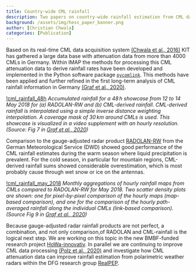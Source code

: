 ```yaml
---
title: Country-wide CML rainfall
description: Two papers on country-wide rainfall estimation from CML data in Germany
background: /assets/img/hess_paper_banner.png
author: [Christian Chwala]
categories: [Publication]
---
```


Based on its real-time CML data acquisition system [(Chwala et al., 2016)](https://amt.copernicus.org/articles/9/991/2016/) KIT has gathered a large data base with attenuation data from more than 4000 CMLs in Germany. Within IMAP the methods for processing this CML attenuation data to derive rainfall rates have been developed and implemented in the Python software package [`pycomlink`](https://github.com/pycomlink/pycomlink). This methods have been applied and further refined in the first long-term analysis of CML rainfall information in Germany [(Graf et al., 2020)](https://hess.copernicus.org/articles/24/2931/2020/hess-24-2931-2020.html).

[!cml_rainfall_48h](/assets/img/hess_paper_cml_rainfall_48h.png)
_Accumulated rainfall for a 48 h showcase from 12 to 14 May 2018 for (a) RADOLAN-RW and (b) CML-derived rainfall. CML-derived rainfall is interpolated using a simple inverse distance weighting interpolation. A coverage mask of 30 km around CMLs is used. This showcase is visualized in a video supplement with an hourly resolution. (Source: Fig 7 in [Graf et al., 2020](https://hess.copernicus.org/articles/24/2931/2020/hess-24-2931-2020.html))_

Comparison to the gauge-adjusted radar product [RADOLAN-RW](https://www.dwd.de/DE/leistungen/radolan/radolan.html) from the German Meteorological Service (DWD) showed good performance of the CML rainfall estimates during the warm season where liquid precipitation is prevalent. For the cold season, in particular for mountain regions, CML-derived rainfall sums showed considerable overestimation, which is most probably cause through wet snow or ice on the antennas.

[!cml_rainfall_may_2018](/assets/img/hess_paper_cml_rainfall_may_2018.png)
_Monthly aggregations of hourly rainfall maps from CMLs compared to RADOLAN-RW for May 2018. Two scatter density plots are shown: one for pixel-by-pixel comparison of the hourly maps (map-based comparison), and one for the comparison of the hourly path-averaged rainfall along the individual CMLs (link-based comparison). (Source Fig 9 in [Graf et al., 2020](https://hess.copernicus.org/articles/24/2931/2020/hess-24-2931-2020.html))_

Because gauge-adjusted radar rainfall products are not perfect, a combination, and not only comparison,of RADOLAN and CML-rainfall is the logical next step. We are working on this topic in the new BMBF-funded research project [HoWa-innovativ](https://www.howa-innovativ.sachsen.de/). In parallel we are continuing to improve CML data processing [(Polz et al., 2020)](https://amt.copernicus.org/articles/13/3835/2020/amt-13-3835-2020.html) and investigate how CML attenuation data can improve rainfall estimation from polarimetric weather radars within the DFG research group [RealPEP](https://www2.meteo.uni-bonn.de/realpep/doku.php).